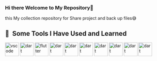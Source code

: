 ### Hi there Welcome to My Repository👋
this My collection repository for Share project and back up files😅


<h2> 🚀 &nbsp;Some Tools I Have Used and Learned</h2>
<p align="left">
<img src="https://cdn.jsdelivr.net/gh/devicons/devicon/icons/vscode/vscode-original.svg" alt="vscode" width="45" height="45"/>
<img src="https://www.vectorlogo.zone/logos/dartlang/dartlang-icon.svg" alt="dart" width="45" height="45"/>
<img src="https://www.vectorlogo.zone/logos/flutterio/flutterio-icon.svg" alt="flutter" width="45" height="45"/>
<img src="https://www.vectorlogo.zone/logos/firebase/firebase-icon.svg" alt="dart" width="45" height="45"/>
<img src="https://www.vectorlogo.zone/logos/sqlite/sqlite-icon.svg" alt="dart" width="45" height="45"/>
<img src="https://www.vectorlogo.zone/logos/git-scm/git-scm-icon.svg" alt="dart" width="45" height="45"/>
<img src="https://www.vectorlogo.zone/logos/archlinux/archlinux-icon.svg" alt="dart" width="45" height="45"/>
<img src="https://www.vectorlogo.zone/logos/figma/figma-icon.svg" alt="dart" width="45" height="45"/>
<img src="https://www.vectorlogo.zone/logos/supabase/supabase-icon.svg" alt="dart" width="45" height="45"/>
 <img src="https://www.vectorlogo.zone/logos/getpostman/getpostman-icon.svg" alt="dart" width="45" height="45"/>
</p>

